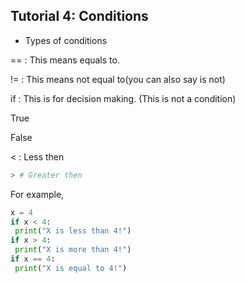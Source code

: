 ## Tutorial 4: Conditions

* Types of conditions

== : This means equals to.

!= : This means not equal to(you can also say is not)

if : This is for decision making. (This is not a condition)

True

False

< : Less then
```python
> # Greater then
```
For example,
```python
x = 4
if x < 4:
 print("X is less than 4!")
if x > 4:
 print("X is more than 4!")
if x == 4:
 print("X is equal to 4!")
```
